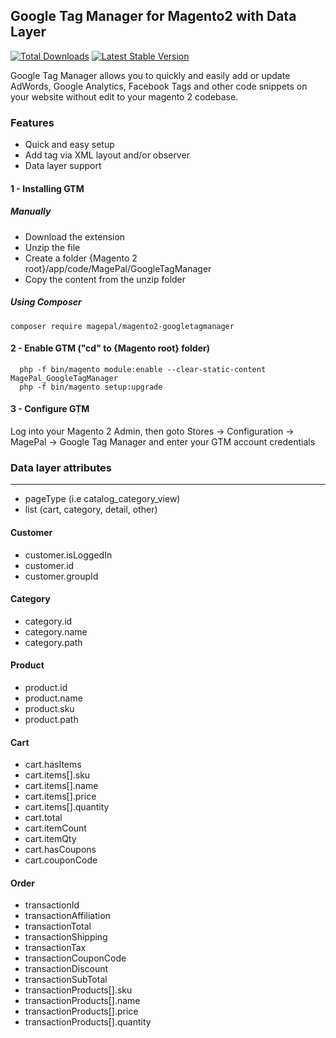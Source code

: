 ## Google Tag Manager for Magento2 with Data Layer

[![Total Downloads](https://poser.pugx.org/magepal/magento2-googletagmanager/downloads)](https://packagist.org/packages/magepal/magento2-googletagmanager)
[![Latest Stable Version](https://poser.pugx.org/magepal/magento2-googletagmanager/v/stable)](https://packagist.org/packages/magepal/magento2-googletagmanager)

Google Tag Manager allows you to quickly and easily add or update AdWords, Google Analytics, Facebook Tags and other code snippets on your website without edit to your magento 2 codebase.

### Features
* Quick and easy setup
* Add tag via XML layout and/or observer
* Data layer support

#### 1 - Installing GTM
##### Manually
 * Download the extension
 * Unzip the file
 * Create a folder {Magento 2 root}/app/code/MagePal/GoogleTagManager
 * Copy the content from the unzip folder

##### Using Composer

```
composer require magepal/magento2-googletagmanager
```

#### 2 - Enable GTM ("cd" to {Magento root} folder)
```
  php -f bin/magento module:enable --clear-static-content MagePal_GoogleTagManager
  php -f bin/magento setup:upgrade
```

#### 3 - Configure GTM

Log into your Magento 2 Admin, then goto Stores -> Configuration -> MagePal -> Google Tag Manager and enter your GTM account credentials

### Data layer attributes
---------
* pageType (i.e catalog_category_view)
* list (cart, category, detail, other)

#### Customer
* customer.isLoggedIn
* customer.id
* customer.groupId

#### Category
* category.id
* category.name
* category.path

#### Product
* product.id
* product.name
* product.sku
* product.path

#### Cart
* cart.hasItems
* cart.items[].sku
* cart.items[].name
* cart.items[].price
* cart.items[].quantity
* cart.total
* cart.itemCount
* cart.itemQty
* cart.hasCoupons
* cart.couponCode

#### Order
* transactionId
* transactionAffiliation
* transactionTotal
* transactionShipping
* transactionTax
* transactionCouponCode
* transactionDiscount
* transactionSubTotal
* transactionProducts[].sku
* transactionProducts[].name
* transactionProducts[].price
* transactionProducts[].quantity
